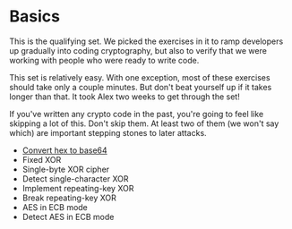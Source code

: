 # Basics

This is the qualifying set. We picked the exercises in it to ramp developers up gradually into coding cryptography, but also to verify that we were working with people who were ready to write code.

This set is relatively easy. With one exception, most of these exercises should take only a couple minutes. But don't beat yourself up if it takes longer than that. It took Alex two weeks to get through the set!

If you've written any crypto code in the past, you're going to feel like skipping a lot of this. Don't skip them. At least two of them (we won't say which) are important stepping stones to later attacks.

*   [Convert hex to base64](hex_to_base64)
*   Fixed XOR
*   Single-byte XOR cipher
*   Detect single-character XOR
*   Implement repeating-key XOR
*   Break repeating-key XOR
*   AES in ECB mode
*   Detect AES in ECB mode
